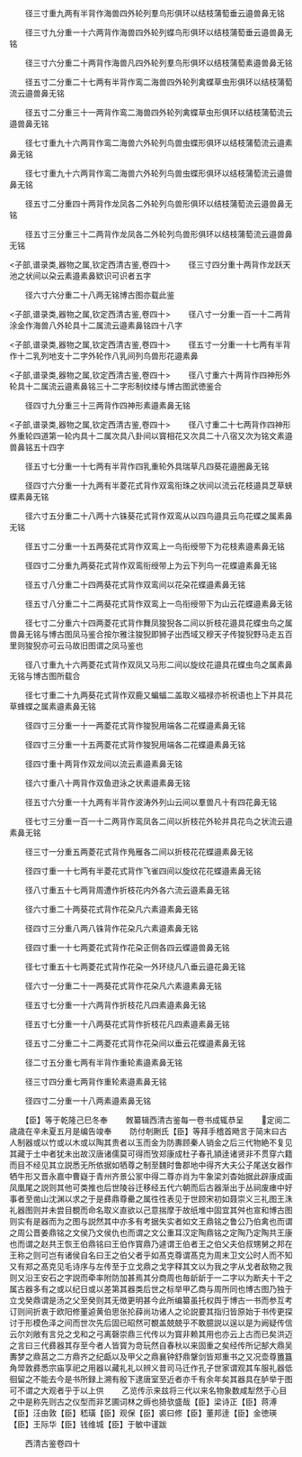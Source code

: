 <!-- { "loadSidebar": true } -->
　　径三寸重九两有半背作海兽四外轮列羣鸟形俱环以结枝蒲萄垂云邉兽鼻无铭














　　径三寸九分重一十六两背作海兽四外轮列蝶鸟形俱环以结枝蒲萄垂云邉兽鼻无铭














　　径三寸六分重二十两背作海兽凡四外轮列羣鸟形俱环以结枝蒲萄素邉兽鼻无铭














　　径五寸二分重二十七两有半背作鸾二海兽四外轮列禽蝶草虫形俱环以结枝蒲萄流云邉兽鼻无铭














　　径五寸二分重三十一两背作鸾二海兽四外轮列禽蝶草虫形俱环以结枝蒲萄流云邉兽鼻无铭














　　径七寸重九十六两背作鸾二海兽六外轮列鸟兽虫蝶形俱环以结枝蒲萄流云邉素鼻无铭














　　径七寸重九十六两背作鸾二海兽六外轮列鸟兽虫蝶形俱环以结枝蒲萄流云邉兽鼻无铭














　　径五寸二分重四十两背作龙凤各二外轮列鸟兽形俱环以结枝蒲萄流云邉兽鼻无铭














　　径五寸三分重三十二两背作龙凤各二外轮列鸟兽形俱环以结枝蒲萄流云邉兽鼻无铭






<子部,谱录类,器物之属,钦定西清古鉴,卷四十>
　　径三寸四分重十两背作龙跃天池之状间以朶云素邉素鼻欵识可识者五字






















　　径六寸六分重二十八两无铭博古图亦载此鉴







<子部,谱录类,器物之属,钦定西清古鉴,卷四十>
　　径八寸一分重一百一十二两背涂金作海兽八外轮具十二属流云邉素鼻铭四十八字














<子部,谱录类,器物之属,钦定西清古鉴,卷四十>
　　径五寸一分重一十七两有半背作十二乳列地支十二字外轮作八乳间列鸟兽形花邉素鼻














<子部,谱录类,器物之属,钦定西清古鉴,卷四十>
　　径八寸重六十两背作四神形外轮具十二属流云邉素鼻铭三十二字形制纹缕与博古图武徳鉴合






















　　径四寸九分重三十三两背作四神形素邉素鼻无铭







<子部,谱录类,器物之属,钦定西清古鉴,卷四十>
　　径八寸重二十七两背作四神形外重轮四道第一轮内具十二属次具八卦间以寳相花又次具二十八宿又次为铭文素邉兽鼻铭五十四字





















　　径五寸七分重一十七两有半背作四乳重轮外具瑞草凡四葵花邉圈鼻无铭














　　径四寸六分重一十九两有半菱花式背作双鸾衔珠之状间以流云花枝邉具芝草蛱蝶素鼻无铭














　　径六寸五分重二十八两十六铢葵花式背作双鸾从以四鸟邉具云鸟花蝶之属素鼻无铭














　　径五寸二分重一十五两葵花式背作双鸾上一鸟衔绶带下为花枝素邉素鼻无铭














　　径四寸二分重九两葵花式背作双鸾衔绶带上为云下列鸟一花蝶邉素鼻无铭














　　径五寸八分重二十四两葵花式背作双鸾间以花朶花蝶邉素鼻无铭














　　径五寸八分重二十二两葵花式背作双鸾上一鸟衔绶带下为山云花蝶邉素鼻无铭














　　径七寸二分重六十四两菱花式背作舞凤狻猊各二间以折枝花邉具花蝶虫鸟之属兽鼻无铭与博古图凤马鉴合按尔雅注狻猊即狮子出西域又穆天子传狻猊野马走五百里则狻猊亦可云马故旧图谓之凤马鉴也











　　径八寸重九十六两菱花式背作双凤又马形二间以旋纹花邉具花蝶虫鸟之属素鼻无铭与博古图所载合













　　径七寸重二十九两葵花式背作双鹿又蝙蝠二盖取义福禄亦祈祝语也上下并具花草蜂蝶之属素邉素鼻无铭













　　径四寸三分重一十一两菱花式背作狻猊用端各二花蝶邉素鼻无铭














　　径四寸三分重一十五两菱花式背作狻猊用端各二花蝶邉素鼻无铭














　　径四寸重十两背作双龙间以流云素邉素鼻无铭















　　径六寸重八十两背作双鱼逰泳之状素邉素鼻无铭















　　径五寸六分重一十九两有半背作波涛外列山云间以羣兽凡十有四花鼻无铭














　　径七寸三分重一百一十二两背作鸾凤各二间以折枝花外轮并具花鸟之状流云邉素鼻无铭














　　径三寸一分重五两菱花式背作鳬雁各二间以折枝花花蝶邉素鼻无铭














　　径四寸重一十七两有半菱花式背作飞雀四间以旋纹花花蝶邉素鼻无铭














　　径八寸重五十七两背周遭作折枝花内外各六流云邉素鼻无铭














　　径六寸重二十两葵花式背作花朶凡六素邉素鼻无铭














　　径四寸三分重八两八铢背作花朶凡六素邉素鼻无铭














　　径四寸重一十七两菱花式背作花朶正侧各四云蝶邉兽鼻无铭














　　径七寸重五十七两菱花式背作花朶一外环绕凡八垂云邉花鼻无铭














　　径六寸一分重二十一两葵花式背作花朶凡六素邉素鼻无铭














　　径五寸七分重一十六两背作折枝花凡四素邉素鼻无铭














　　径五寸七分重一十八两葵花式背作折枝花凡四素邉素鼻无铭














　　径五寸二分重二十二两菱花式背作花朶间以垂云花蝶邉素鼻无铭














　　径二寸五分重七两有半背作重轮素邉素鼻无铭















　　径三寸四分重七两背作重轮素邉素鼻无铭















　　径四寸二分重一十八两素邉素鼻无铭







　　【臣】等于乾隆己巳冬奉
　　敇纂辑西清古鉴每一卷书成辄恭呈
　　定阅二歳歳在辛未夏五月是编告竣奉
　　防付剞劂氏【臣】等拜手稽首飏言于简末曰古人制器或以竹或以木或以陶其贵者以玉而金为防夀顾秦人销金之后三代物絶不复见其藏于土中者犹未出故汉唐诸儒莫可得而攷郑康成杜子春孔頴逹诸贤非不贯穿六籍而目不经见其立説悉无所依据如牺尊之制至魏时鲁郡地中得齐大夫公子尾送女器作牺牛形又晋永嘉中曹嶷于青州齐景公冡中得二尊亦肖为牛象梁刘杳始据此辟康成画凤凰尾之説则其他可类推也后世陵谷迁移经五代六朝而后古器渐出于丛祠废瘗中好事者至凿山沈渊以求之于是彞鼎尊罍之属徃徃表见于世顾宋初如聂崇义三礼图王洙礼器图则并未尝目覩而命名取义直欲以己意揣摩于故纸堆中固宜其舛也宣和博古图则实有是器而为之图与説然其中亦多有考据失实者如文王鼎铭之鲁公乃伯禽也而谓之周公晋姜鼎铭之文侯乃文侯仇也而谓之文公重耳汉定陶鼎铭之定陶乃定陶共王康也而谓之赵共王恢王伯鼎铭曰王伯作寳鼎乃遽谓王伯者王之伯父夫伯叔甥舅之邦在王称之则可岂有诸侯自名曰王之伯父者乎如髙克尊谓髙克为周末卫文公时人而不知又有郑之髙克见毛诗序与左传至于立戈鼎之戈字释其文以为我之字从戈者敌物之我则又沿王安石之字説而牵率附防加甚焉其分商周也毎龂龂于一二字以为断夫十干之属古器多有之或以纪日或以差第其器类后世之标举甲乙商与周所同也博古图乃独于立戈癸鼎谓是汤之父至癸则其无徴更明甚今此所编纂虽托权舆于博古一书而参互考订则间折衷于欧阳修董逌黄伯思张抡薛尚功诸人之论説要其指归皆原始于书传更探讨于形模色泽之间而世次先后固已昭然可覩盖兢兢乎不敢臆説以逞以是为阙疑传信云尔刘敞有言兑之戈和之弓离磬崇鼎三代传以为寳非赖其用也亦云上古而已矣洪迈之言曰三代彞器其存至今者人皆寳为竒玩然自春秋以来固重之矣经传所记郜大鼎吴夀梦之鼎莒之二方鼎齐之纪甗以及甲父之鼎襄钟舒鼎鞶剑皆郑重书之又况壶尊簠簋角斝敦彞悉宗庙享祀之用器以藏礼礼以辨义昔司马迁作孔子世家谓观其车服礼器低徊留之不能去今是书所録上溯有殷下逮唐室至近者亦千有余年矣其器具在胪举于图可不谓之大观者乎于以上供
　　乙览传示来兹将三代以来名物象数咸犁然于心目之中是称先则古之仪型而非艺圃词林之缛也猗欤盛哉【臣】梁诗正【臣】蒋溥【臣】汪由敦【臣】嵇璜【臣】观保【臣】裘曰修【臣】董邦逹【臣】金徳瑛【臣】王际华【臣】钱维城【臣】于敏中谨跋











　　西清古鉴卷四十
